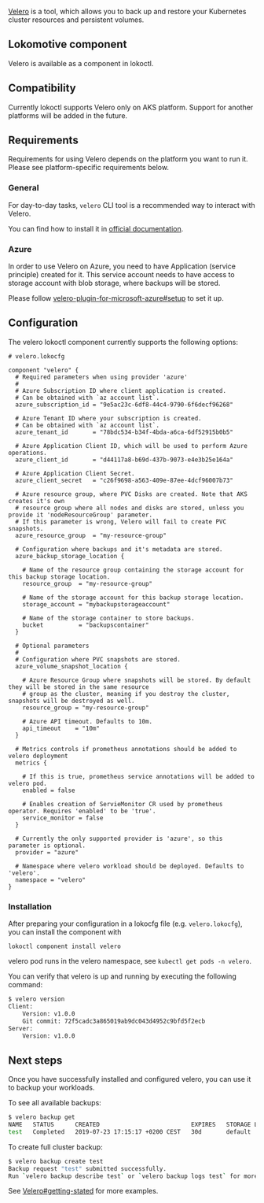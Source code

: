 [Velero](https://github.com/heptio/velero) is a tool, which allows you to back up
and restore your Kubernetes cluster resources and persistent volumes.

## Lokomotive component

Velero is available as a component in lokoctl.

## Compatibility

Currently lokoctl supports Velero only on AKS platform. Support for another platforms
will be added in the future.

## Requirements

Requirements for using Velero depends on the platform you want to run it.
Please see platform-specific requirements below.

### General

For day-to-day tasks, `velero` CLI tool is a recommended way to interact with Velero.

You can find how to install it in [official documentation](https://velero.io/docs/master/install-overview/).

### Azure

In order to use Velero on Azure, you need to have Application (service principle) created
for it. This service account needs to have access to storage account with blob storage,
where backups will be stored.

Please follow [velero-plugin-for-microsoft-azure#setup](https://github.com/vmware-tanzu/velero-plugin-for-microsoft-azure#setup) to set it up.

## Configuration

The velero lokoctl component currently supports the following options:

```
# velero.lokocfg

component "velero" {
  # Required parameters when using provider 'azure'
  #
  # Azure Subscription ID where client application is created.
  # Can be obtained with `az account list`.
  azure_subscription_id = "9e5ac23c-6df8-44c4-9790-6f6decf96268"

  # Azure Tenant ID where your subscription is created.
  # Can be obtained with `az account list`.
  azure_tenant_id       = "78bdc534-b34f-4bda-a6ca-6df52915b0b5"

  # Azure Application Client ID, which will be used to perform Azure operations.
  azure_client_id       = "d44117a8-b69d-437b-9073-e4e3b25e164a"

  # Azure Application Client Secret.
  azure_client_secret   = "c26f9698-a563-409e-87ee-4dcf96007b73"

  # Azure resource group, where PVC Disks are created. Note that AKS creates it's own
  # resource group where all nodes and disks are stored, unless you provide it 'nodeResourceGroup' parameter.
  # If this parameter is wrong, Velero will fail to create PVC snapshots.
  azure_resource_group  = "my-resource-group"

  # Configuration where backups and it's metadata are stored.
  azure_backup_storage_location {

    # Name of the resource group containing the storage account for this backup storage location.
    resource_group  = "my-resource-group"

    # Name of the storage account for this backup storage location.
    storage_account = "mybackupstorageaccount"

    # Name of the storage container to store backups.
    bucket          = "backupscontainer"
  }

  # Optional parameters
  #
  # Configuration where PVC snapshots are stored.
  azure_volume_snapshot_location {

    # Azure Resource Group where snapshots will be stored. By default they will be stored in the same resource
    # group as the cluster, meaning if you destroy the cluster, snapshots will be destroyed as well.
    resource_group = "my-resource-group"

    # Azure API timeout. Defaults to 10m.
    api_timeout    = "10m"
  }

  # Metrics controls if prometheus annotations should be added to velero deployment
  metrics {

    # If this is true, prometheus service annotations will be added to velero pod.
    enabled = false

    # Enables creation of ServieMonitor CR used by prometheus operator. Requires 'enabled' to be 'true'.
    service_monitor = false
  }

  # Currently the only supported provider is 'azure', so this parameter is optional.
  provider = "azure"

  # Namespace where velero workload should be deployed. Defaults to 'velero'.
  namespace = "velero"
}
```

### Installation

After preparing your configuration in a lokocfg file (e.g. `velero.lokocfg`), you
can install the component with

```
lokoctl component install velero
```

velero pod runs in the velero namespace, see `kubectl get pods -n velero`.

You can verify that velero is up and running by executing the following command:

```sh
$ velero version
Client:
	Version: v1.0.0
	Git commit: 72f5cadc3a865019ab9dc043d4952c9bfd5f2ecb
Server:
	Version: v1.0.0
```

## Next steps

Once you have successfully installed and configured velero, you can use it
to backup your workloads.

To see all available backups:
```sh
$ velero backup get
NAME   STATUS      CREATED                          EXPIRES   STORAGE LOCATION   SELECTOR
test   Completed   2019-07-23 17:15:17 +0200 CEST   30d       default            <none>
```

To create full cluster backup:
```sh
$ velero backup create test
Backup request "test" submitted successfully.
Run `velero backup describe test` or `velero backup logs test` for more details.
```

See [Velero#getting-stated](https://heptio.github.io/velero/master/get-started.html) for more examples.
